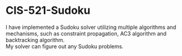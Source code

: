 CIS-521-Sudoku
==============
I have implemented a Sudoku solver utilizing multiple algorithms and mechanisms, such as constraint propagation, AC3 algorithm and backtracking algorithm.  
My solver can figure out any Sudoku problems. 

